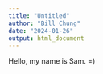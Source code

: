 ```yaml
---
title: "Untitled"
author: "Bill Chung"
date: "2024-01-26"
output: html_document
---
```


Hello, my name is Sam.  =)
